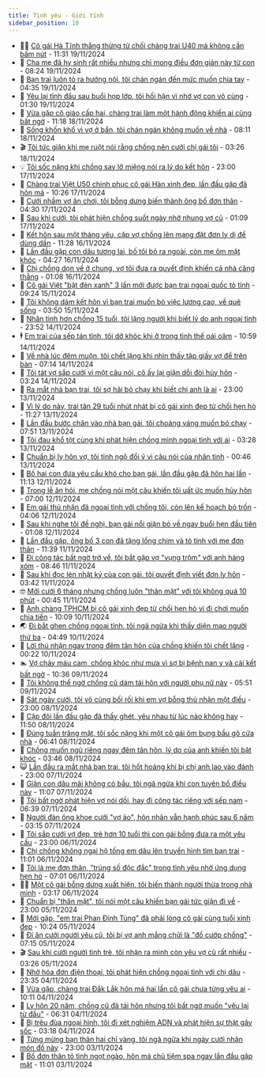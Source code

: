 ```yaml
---
title: Tình yêu - Giới tính
sidebar_position: 10
---
```


<!-- dantri-tinh-yeu-gioi-tinh:START -->
- 👨‍🏫 [Cô gái Hà Tĩnh thẳng thừng từ chối chàng trai U40 mà không cần bấm nút](https://dantri.com.vn/tinh-yeu-gioi-tinh/co-gai-ha-tinh-thang-thung-tu-choi-chang-trai-u40-ma-khong-can-bam-nut-20241119122553236.htm) - 11:31 19/11/2024
- 🦣 [Cha mẹ đã hy sinh rất nhiều nhưng chỉ mong điều đơn giản này từ con](https://dantri.com.vn/tinh-yeu-gioi-tinh/cha-me-da-hy-sinh-rat-nhieu-nhung-chi-mong-dieu-don-gian-nay-tu-con-20241119152334542.htm) - 08:24 19/11/2024
- 🔭 [Bạn trai luôn tỏ ra hướng nội, tôi chán ngán đến mức muốn chia tay](https://dantri.com.vn/tinh-yeu-gioi-tinh/ban-trai-luon-to-ra-huong-noi-toi-chan-ngan-den-muc-muon-chia-tay-20241119113504219.htm) - 04:35 19/11/2024
- 🧐 [Yêu lại tình đầu sau buổi họp lớp, tôi hối hận vì nhớ vợ con vô cùng](https://dantri.com.vn/tinh-yeu-gioi-tinh/yeu-lai-tinh-dau-sau-buoi-hop-lop-toi-hoi-han-vi-nho-vo-con-vo-cung-20241119083038666.htm) - 01:30 19/11/2024
- 🫶 [Vừa gặp cô giáo cấp hai, chàng trai làm một hành động khiến ai cũng bất ngờ](https://dantri.com.vn/tinh-yeu-gioi-tinh/vua-gap-co-giao-cap-hai-chang-trai-lam-mot-hanh-dong-khien-ai-cung-bat-ngo-20241118103815630.htm) - 11:18 18/11/2024
- 💃 [Sống khốn khổ vì vợ ở bẩn, tôi chán ngán không muốn về nhà](https://dantri.com.vn/tinh-yeu-gioi-tinh/song-khon-kho-vi-vo-o-ban-toi-chan-ngan-khong-muon-ve-nha-20241118151045079.htm) - 08:11 18/11/2024
- 🎬 [Tôi tức giận khi mẹ ruột nói rằng chồng nên cưới chị gái tôi](https://dantri.com.vn/tinh-yeu-gioi-tinh/toi-tuc-gian-khi-me-ruot-noi-rang-chong-nen-cuoi-chi-gai-toi-20241117230039394.htm) - 03:26 18/11/2024
- 💡 [Tôi sốc nặng khi chồng say lỡ miệng nói ra lý do kết hôn](https://dantri.com.vn/tinh-yeu-gioi-tinh/toi-soc-nang-khi-chong-say-lo-mieng-noi-ra-ly-do-ket-hon-20241115155725267.htm) - 23:00 17/11/2024
- 🙉 [Chàng trai Việt U50 chinh phục cô gái Hàn xinh đẹp, lần đầu gặp đã hôn má](https://dantri.com.vn/tinh-yeu-gioi-tinh/chang-trai-viet-u50-chinh-phuc-co-gai-han-xinh-dep-lan-dau-gap-da-hon-ma-20241117122727793.htm) - 10:26 17/11/2024
- 🚦 [Cưới nhầm vợ ăn chơi, tôi bỗng dưng biến thành ông bố đơn thân](https://dantri.com.vn/tinh-yeu-gioi-tinh/cuoi-nham-vo-an-choi-toi-bong-dung-bien-thanh-ong-bo-don-than-20241115160003369.htm) - 04:30 17/11/2024
- 🥸 [Sau khi cưới, tôi phát hiện chồng suốt ngày nhớ nhung vợ cũ](https://dantri.com.vn/tinh-yeu-gioi-tinh/sau-khi-cuoi-toi-phat-hien-chong-suot-ngay-nho-nhung-vo-cu-20241115135256757.htm) - 01:09 17/11/2024
- 🤡 [Kết hôn sau một tháng yêu, cặp vợ chồng lên mạng đặt đơn ly dị để dùng dần](https://dantri.com.vn/tinh-yeu-gioi-tinh/ket-hon-sau-mot-thang-yeu-cap-vo-chong-len-mang-dat-don-ly-di-de-dung-dan-20241116124643330.htm) - 11:28 16/11/2024
- 🦩 [Lần đầu gặp con dâu tương lai, bố tôi bỏ ra ngoài, còn mẹ ôm mặt khóc](https://dantri.com.vn/tinh-yeu-gioi-tinh/lan-dau-gap-con-dau-tuong-lai-bo-toi-bo-ra-ngoai-con-me-om-mat-khoc-20241115165845958.htm) - 04:27 16/11/2024
- 🤡 [Chị chồng dọn về ở chung, vợ tôi đưa ra quyết định khiến cả nhà căng thẳng](https://dantri.com.vn/tinh-yeu-gioi-tinh/chi-chong-don-ve-o-chung-vo-toi-dua-ra-quyet-dinh-khien-ca-nha-cang-thang-20241114104443533.htm) - 01:08 16/11/2024
- 🌊 [Cô gái Việt &quot;bật đèn xanh&quot; 3 lần mới được bạn trai ngoại quốc tỏ tình](https://dantri.com.vn/tinh-yeu-gioi-tinh/co-gai-viet-bat-den-xanh-3-lan-moi-duoc-ban-trai-ngoai-quoc-to-tinh-20241115081302048.htm) - 09:24 15/11/2024
- 🐘 [Tôi không dám kết hôn vì bạn trai muốn bỏ việc lương cao, về quê sống](https://dantri.com.vn/tinh-yeu-gioi-tinh/toi-khong-dam-ket-hon-vi-ban-trai-muon-bo-viec-luong-cao-ve-que-song-20241111213047915.htm) - 03:50 15/11/2024
- 🚀 [Nhân tình hơn chồng 15 tuổi, tôi lặng người khi biết lý do anh ngoại tình](https://dantri.com.vn/tinh-yeu-gioi-tinh/nhan-tinh-hon-chong-15-tuoi-toi-lang-nguoi-khi-biet-ly-do-anh-ngoai-tinh-20241113190244969.htm) - 23:52 14/11/2024
- 🕴 [Em trai của sếp tán tỉnh, tôi dở khóc khi ở trong tình thế oái oăm](https://dantri.com.vn/tinh-yeu-gioi-tinh/em-trai-cua-sep-tan-tinh-toi-do-khoc-khi-o-trong-tinh-the-oai-oam-20241114175858813.htm) - 10:59 14/11/2024
- 🚀 [Về nhà lúc đêm muộn, tôi chết lặng khi nhìn thấy tập giấy vợ để trên bàn](https://dantri.com.vn/tinh-yeu-gioi-tinh/ve-nha-luc-dem-muon-toi-chet-lang-khi-nhin-thay-tap-giay-vo-de-tren-ban-20241113160459281.htm) - 07:14 14/11/2024
- 👺 [Tôi tát vợ sắp cưới vì một câu nói, cô ấy lại giận dỗi đòi hủy hôn](https://dantri.com.vn/tinh-yeu-gioi-tinh/toi-tat-vo-sap-cuoi-vi-mot-cau-noi-co-ay-lai-gian-doi-doi-huy-hon-20241113104303522.htm) - 03:24 14/11/2024
- 💄 [Ra mắt nhà bạn trai, tôi sợ hãi bỏ chạy khi biết chị anh là ai](https://dantri.com.vn/tinh-yeu-gioi-tinh/ra-mat-nha-ban-trai-toi-so-hai-bo-chay-khi-biet-chi-anh-la-ai-20241114013145732.htm) - 23:00 13/11/2024
- 🌊 [Vì lý do này, trai tân 29 tuổi nhút nhát bị cô gái xinh đẹp từ chối hẹn hò](https://dantri.com.vn/tinh-yeu-gioi-tinh/vi-ly-do-nay-trai-tan-29-tuoi-nhut-nhat-bi-co-gai-xinh-dep-tu-choi-hen-ho-20241113085030442.htm) - 11:27 13/11/2024
- 🚦 [Lần đầu bước chân vào nhà bạn gái, tôi choáng váng muốn bỏ chạy](https://dantri.com.vn/tinh-yeu-gioi-tinh/lan-dau-buoc-chan-vao-nha-ban-gai-toi-choang-vang-muon-bo-chay-20241113145104066.htm) - 07:51 13/11/2024
- 👹 [Tôi đau khổ tột cùng khi phát hiện chồng mình ngoại tình với ai](https://dantri.com.vn/tinh-yeu-gioi-tinh/toi-dau-kho-tot-cung-khi-phat-hien-chong-minh-ngoai-tinh-voi-ai-20241112225144912.htm) - 03:28 13/11/2024
- 🚀 [Chuẩn bị ly hôn vợ, tôi tỉnh ngộ đổi ý vì câu nói của nhân tình](https://dantri.com.vn/tinh-yeu-gioi-tinh/chuan-bi-ly-hon-vo-toi-tinh-ngo-doi-y-vi-cau-noi-cua-nhan-tinh-20241112104519962.htm) - 00:46 13/11/2024
- 🌁 [Bố hai con đưa yêu cầu khó cho bạn gái, lần đầu gặp đã hôn hai lần](https://dantri.com.vn/tinh-yeu-gioi-tinh/bo-hai-con-dua-yeu-cau-kho-cho-ban-gai-lan-dau-gap-da-hon-hai-lan-20241112041752431.htm) - 11:13 12/11/2024
- 🧰 [Trong lễ ăn hỏi, mẹ chồng nói một câu khiến tôi uất ức muốn hủy hôn](https://dantri.com.vn/tinh-yeu-gioi-tinh/trong-le-an-hoi-me-chong-noi-mot-cau-khien-toi-uat-uc-muon-huy-hon-20241105174313919.htm) - 07:00 12/11/2024
- 🦅 [Em gái thú nhận đã ngoại tình với chồng tôi, còn lên kế hoạch bỏ trốn](https://dantri.com.vn/tinh-yeu-gioi-tinh/em-gai-thu-nhan-da-ngoai-tinh-voi-chong-toi-con-len-ke-hoach-bo-tron-20241111092548972.htm) - 04:06 12/11/2024
- 🌈 [Sau khi nghe tôi đề nghị, bạn gái nổi giận bỏ về ngay buổi hẹn đầu tiên](https://dantri.com.vn/tinh-yeu-gioi-tinh/sau-khi-nghe-toi-de-nghi-ban-gai-noi-gian-bo-ve-ngay-buoi-hen-dau-tien-20241111164603779.htm) - 01:08 12/11/2024
- 🌋 [Lần đầu gặp, ông bố 3 con đã tặng lồng chim và tỏ tình với mẹ đơn thân](https://dantri.com.vn/tinh-yeu-gioi-tinh/lan-dau-gap-ong-bo-3-con-da-tang-long-chim-va-to-tinh-voi-me-don-than-20241111075001236.htm) - 11:39 11/11/2024
- 👺 [Đi công tác bất ngờ trở về, tôi bắt gặp vợ &quot;vụng trộm&quot; với anh hàng xóm](https://dantri.com.vn/tinh-yeu-gioi-tinh/di-cong-tac-bat-ngo-tro-ve-toi-bat-gap-vo-vung-trom-voi-anh-hang-xom-20241111105911096.htm) - 08:46 11/11/2024
- 🎃 [Sau khi đọc lén nhật ký của con gái, tôi quyết định viết đơn ly hôn](https://dantri.com.vn/tinh-yeu-gioi-tinh/sau-khi-doc-len-nhat-ky-cua-con-gai-toi-quyet-dinh-viet-don-ly-hon-20241111100438196.htm) - 03:42 11/11/2024
- 🤓 [Mới cưới 6 tháng nhưng chồng luôn &quot;thân mật&quot; với tôi không quá 10 phút](https://dantri.com.vn/tinh-yeu-gioi-tinh/moi-cuoi-6-thang-nhung-chong-luon-than-mat-voi-toi-khong-qua-10-phut-20241103205339523.htm) - 00:45 11/11/2024
- 🤠 [Anh chàng TPHCM bị cô gái xinh đẹp từ chối hẹn hò vì đi chơi muốn chia tiền](https://dantri.com.vn/tinh-yeu-gioi-tinh/anh-chang-tphcm-bi-co-gai-xinh-dep-tu-choi-hen-ho-vi-di-choi-muon-chia-tien-20241110082154272.htm) - 10:09 10/11/2024
- 🌏 [Đi bắt ghen chồng ngoại tình, tôi ngã ngửa khi thấy diện mạo người thứ ba](https://dantri.com.vn/tinh-yeu-gioi-tinh/di-bat-ghen-chong-ngoai-tinh-toi-nga-ngua-khi-thay-dien-mao-nguoi-thu-ba-20241108155335462.htm) - 04:49 10/11/2024
- 🚀 [Lời thú nhận ngay trong đêm tân hôn của chồng khiến tôi chết lặng](https://dantri.com.vn/tinh-yeu-gioi-tinh/loi-thu-nhan-ngay-trong-dem-tan-hon-cua-chong-khien-toi-chet-lang-20241107160754372.htm) - 00:22 10/11/2024
- 🏊 [Vợ chảy máu cam, chồng khóc như mưa vì sợ bị bệnh nan y và cái kết bất ngờ](https://dantri.com.vn/tinh-yeu-gioi-tinh/vo-chay-mau-cam-chong-khoc-nhu-mua-vi-so-bi-benh-nan-y-va-cai-ket-bat-ngo-20241109122605900.htm) - 10:36 09/11/2024
- 🦒 [Tôi không thể ngờ chồng cũ dám tái hôn với người phụ nữ này](https://dantri.com.vn/tinh-yeu-gioi-tinh/toi-khong-the-ngo-chong-cu-dam-tai-hon-voi-nguoi-phu-nu-nay-20241027194733599.htm) - 05:51 09/11/2024
- 💂 [Sát ngày cưới, tôi vô cùng bối rối khi em vợ bỗng thú nhận một điều](https://dantri.com.vn/tinh-yeu-gioi-tinh/sat-ngay-cuoi-toi-vo-cung-boi-roi-khi-em-vo-bong-thu-nhan-mot-dieu-20241108104112514.htm) - 23:00 08/11/2024
- 💫 [Cặp đôi lần đầu gặp đã thấy ghét, yêu nhau từ lúc nào không hay](https://dantri.com.vn/tinh-yeu-gioi-tinh/cap-doi-lan-dau-gap-da-thay-ghet-yeu-nhau-tu-luc-nao-khong-hay-20241108110105075.htm) - 11:50 08/11/2024
- 🧠 [Đúng tuần trăng mật, tôi sốc nặng khi một cô gái ôm bụng bầu gõ cửa nhà](https://dantri.com.vn/tinh-yeu-gioi-tinh/dung-tuan-trang-mat-toi-soc-nang-khi-mot-co-gai-om-bung-bau-go-cua-nha-20241108125333920.htm) - 06:41 08/11/2024
- 🎡 [Chồng muốn ngủ riêng ngay đêm tân hôn, lý do của anh khiến tôi bật khóc](https://dantri.com.vn/tinh-yeu-gioi-tinh/chong-muon-ngu-rieng-ngay-dem-tan-hon-ly-do-cua-anh-khien-toi-bat-khoc-20241106102456600.htm) - 03:46 08/11/2024
- 😺 [Lần đầu ra mắt nhà bạn trai, tôi hốt hoảng khi bị chị anh lao vào đánh](https://dantri.com.vn/tinh-yeu-gioi-tinh/lan-dau-ra-mat-nha-ban-trai-toi-hot-hoang-khi-bi-chi-anh-lao-vao-danh-20241108004320736.htm) - 23:00 07/11/2024
- 🥰 [Giận con dâu mãi không có bầu, tôi ngã ngửa khi con tuyên bố điều này](https://dantri.com.vn/tinh-yeu-gioi-tinh/gian-con-dau-mai-khong-co-bau-toi-nga-ngua-khi-con-tuyen-bo-dieu-nay-20241107180614342.htm) - 11:07 07/11/2024
- 🐲 [Tôi bất ngờ phát hiện vợ nói dối, hay đi công tác riêng với sếp nam](https://dantri.com.vn/tinh-yeu-gioi-tinh/toi-bat-ngo-phat-hien-vo-noi-doi-hay-di-cong-tac-rieng-voi-sep-nam-20241030220700349.htm) - 06:39 07/11/2024
- 🌝 [Người đàn ông khoe cưới &quot;vợ ảo&quot;, hôn nhân vẫn hạnh phúc sau 6 năm](https://dantri.com.vn/tinh-yeu-gioi-tinh/nguoi-dan-ong-khoe-cuoi-vo-ao-hon-nhan-van-hanh-phuc-sau-6-nam-20241106200917026.htm) - 03:15 07/11/2024
- 🐲 [Tôi sắp cưới vợ đẹp, trẻ hơn 10 tuổi thì con gái bỗng đưa ra một yêu cầu](https://dantri.com.vn/tinh-yeu-gioi-tinh/toi-sap-cuoi-vo-dep-tre-hon-10-tuoi-thi-con-gai-bong-dua-ra-mot-yeu-cau-20241106175037780.htm) - 23:00 06/11/2024
- 📝 [Chị chồng không ngại hộ tống em dâu lên truyền hình tìm bạn trai](https://dantri.com.vn/tinh-yeu-gioi-tinh/chi-chong-khong-ngai-ho-tong-em-dau-len-truyen-hinh-tim-ban-trai-20241106114610020.htm) - 11:01 06/11/2024
- 🦏 [Tôi là mẹ đơn thân, &quot;trúng số độc đắc&quot; trong tình yêu nhờ ứng dụng hẹn hò](https://dantri.com.vn/tinh-yeu-gioi-tinh/toi-la-me-don-than-trung-so-doc-dac-trong-tinh-yeu-nho-ung-dung-hen-ho-20241104214233714.htm) - 07:01 06/11/2024
- 🧑‍🏫 [Một cô gái bỗng dưng xuất hiện, tôi biến thành người thừa trong nhà mình](https://dantri.com.vn/tinh-yeu-gioi-tinh/mot-co-gai-bong-dung-xuat-hien-toi-bien-thanh-nguoi-thua-trong-nha-minh-20241101180655314.htm) - 03:17 06/11/2024
- 🦍 [Chuẩn bị &quot;thân mật&quot;, tôi nói một câu khiến bạn gái tức giận đi về](https://dantri.com.vn/tinh-yeu-gioi-tinh/chuan-bi-than-mat-toi-noi-mot-cau-khien-ban-gai-tuc-gian-di-ve-20241102095648072.htm) - 23:00 05/11/2024
- 🌋 [Mới gặp, &quot;em trai Phan Đinh Tùng&quot; đã phải lòng cô gái cùng tuổi xinh đẹp](https://dantri.com.vn/tinh-yeu-gioi-tinh/moi-gap-em-trai-phan-dinh-tung-da-phai-long-co-gai-cung-tuoi-xinh-dep-20241105084651839.htm) - 10:24 05/11/2024
- 💯 [Đi ăn cưới người yêu cũ, tôi bị vợ anh mắng chửi là &quot;đồ cướp chồng&quot;](https://dantri.com.vn/tinh-yeu-gioi-tinh/di-an-cuoi-nguoi-yeu-cu-toi-bi-vo-anh-mang-chui-la-do-cuop-chong-20241105022609232.htm) - 07:15 05/11/2024
- 🎬 [Sau khi cưới người tình trẻ, tôi nhận ra mình còn yêu vợ cũ rất nhiều](https://dantri.com.vn/tinh-yeu-gioi-tinh/sau-khi-cuoi-nguoi-tinh-tre-toi-nhan-ra-minh-con-yeu-vo-cu-rat-nhieu-20241104100616569.htm) - 03:26 05/11/2024
- 📝 [Nhờ hóa đơn điện thoại, tôi phát hiện chồng ngoại tình với chị dâu](https://dantri.com.vn/tinh-yeu-gioi-tinh/nho-hoa-don-dien-thoai-toi-phat-hien-chong-ngoai-tinh-voi-chi-dau-20241104210538032.htm) - 23:35 04/11/2024
- 🧐 [Vừa gặp, chàng trai Đắk Lắk hôn má hai lần cô gái chưa từng yêu ai](https://dantri.com.vn/tinh-yeu-gioi-tinh/vua-gap-chang-trai-dak-lak-hon-ma-hai-lan-co-gai-chua-tung-yeu-ai-20241104122513931.htm) - 10:11 04/11/2024
- 🤠 [Ly hôn 20 năm, chồng cũ đã tái hôn nhưng tôi bất ngờ muốn &quot;yêu lại từ đầu&quot;](https://dantri.com.vn/tinh-yeu-gioi-tinh/ly-hon-20-nam-chong-cu-da-tai-hon-nhung-toi-bat-ngo-muon-yeu-lai-tu-dau-20241102152216338.htm) - 06:31 04/11/2024
- 💼 [Bị trêu đùa ngoại hình, tôi đi xét nghiệm ADN và phát hiện sự thật gây sốc](https://dantri.com.vn/tinh-yeu-gioi-tinh/bi-treu-dua-ngoai-hinh-toi-di-xet-nghiem-adn-va-phat-hien-su-that-gay-soc-20241101232253202.htm) - 03:18 04/11/2024
- 💪 [Từng mừng bạn thân hai chỉ vàng, tôi ngã ngửa khi ngày cưới nhận món đồ này](https://dantri.com.vn/tinh-yeu-gioi-tinh/tung-mung-ban-than-hai-chi-vang-toi-nga-ngua-khi-ngay-cuoi-nhan-mon-do-nay-20241104012435743.htm) - 23:00 03/11/2024
- 💂 [Bố đơn thân tỏ tình ngọt ngào, hôn má chủ tiệm spa ngay lần đầu gặp mặt](https://dantri.com.vn/tinh-yeu-gioi-tinh/bo-don-than-to-tinh-ngot-ngao-hon-ma-chu-tiem-spa-ngay-lan-dau-gap-mat-20241103144619749.htm) - 11:01 03/11/2024<!-- dantri-tinh-yeu-gioi-tinh:END -->
